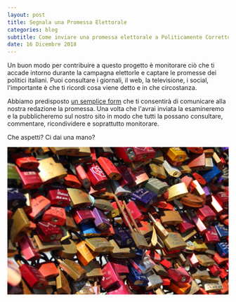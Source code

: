 ```yaml
---
layout: post
title: Segnala una Promessa Elettorale
categories: blog
subtitle: Come inviare una promessa elettorale a Politicamente Corretto
date: 16 Dicembre 2018
---
```


Un buon modo per contribuire a questo progetto è monitorare ciò che ti accade intorno durante la campagna elettorle e captare le promesse dei politici italiani. Puoi consultare i giornali, il web, la televisione, i social, l'importante è che ti ricordi cosa viene detto e in che circostanza.

Abbiamo predisposto [un semplice form](https://enketo.ona.io/x/#pYFo) che ti consentirà di comunicare alla nostra redazione la promessa. Una volta che l'avrai inviata la esamineremo e la pubblicheremo sul nostro sito in modo che tutti la possano consultare, commentare, ricondividere e soprattutto monitorare.

Che aspetti? Ci dai una mano?

![](/images/promesse.jpeg)
